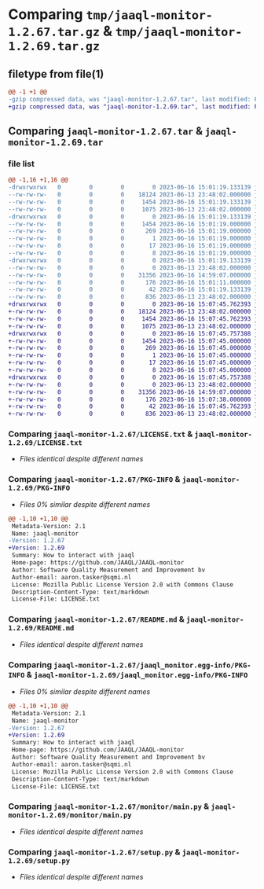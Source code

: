 # Comparing `tmp/jaaql-monitor-1.2.67.tar.gz` & `tmp/jaaql-monitor-1.2.69.tar.gz`

## filetype from file(1)

```diff
@@ -1 +1 @@
-gzip compressed data, was "jaaql-monitor-1.2.67.tar", last modified: Fri Jun 16 15:01:19 2023, max compression
+gzip compressed data, was "jaaql-monitor-1.2.69.tar", last modified: Fri Jun 16 15:07:45 2023, max compression
```

## Comparing `jaaql-monitor-1.2.67.tar` & `jaaql-monitor-1.2.69.tar`

### file list

```diff
@@ -1,16 +1,16 @@
-drwxrwxrwx   0        0        0        0 2023-06-16 15:01:19.133139 jaaql-monitor-1.2.67/
--rw-rw-rw-   0        0        0    18124 2023-06-13 23:48:02.000000 jaaql-monitor-1.2.67/LICENSE.txt
--rw-rw-rw-   0        0        0     1454 2023-06-16 15:01:19.133139 jaaql-monitor-1.2.67/PKG-INFO
--rw-rw-rw-   0        0        0     1075 2023-06-13 23:48:02.000000 jaaql-monitor-1.2.67/README.md
-drwxrwxrwx   0        0        0        0 2023-06-16 15:01:19.133139 jaaql-monitor-1.2.67/jaaql_monitor.egg-info/
--rw-rw-rw-   0        0        0     1454 2023-06-16 15:01:19.000000 jaaql-monitor-1.2.67/jaaql_monitor.egg-info/PKG-INFO
--rw-rw-rw-   0        0        0      269 2023-06-16 15:01:19.000000 jaaql-monitor-1.2.67/jaaql_monitor.egg-info/SOURCES.txt
--rw-rw-rw-   0        0        0        1 2023-06-16 15:01:19.000000 jaaql-monitor-1.2.67/jaaql_monitor.egg-info/dependency_links.txt
--rw-rw-rw-   0        0        0       17 2023-06-16 15:01:19.000000 jaaql-monitor-1.2.67/jaaql_monitor.egg-info/requires.txt
--rw-rw-rw-   0        0        0        8 2023-06-16 15:01:19.000000 jaaql-monitor-1.2.67/jaaql_monitor.egg-info/top_level.txt
-drwxrwxrwx   0        0        0        0 2023-06-16 15:01:19.133139 jaaql-monitor-1.2.67/monitor/
--rw-rw-rw-   0        0        0        0 2023-06-13 23:48:02.000000 jaaql-monitor-1.2.67/monitor/__init__.py
--rw-rw-rw-   0        0        0    31356 2023-06-16 14:59:07.000000 jaaql-monitor-1.2.67/monitor/main.py
--rw-rw-rw-   0        0        0      176 2023-06-16 15:01:11.000000 jaaql-monitor-1.2.67/monitor/version.py
--rw-rw-rw-   0        0        0       42 2023-06-16 15:01:19.133139 jaaql-monitor-1.2.67/setup.cfg
--rw-rw-rw-   0        0        0      836 2023-06-13 23:48:02.000000 jaaql-monitor-1.2.67/setup.py
+drwxrwxrwx   0        0        0        0 2023-06-16 15:07:45.762393 jaaql-monitor-1.2.69/
+-rw-rw-rw-   0        0        0    18124 2023-06-13 23:48:02.000000 jaaql-monitor-1.2.69/LICENSE.txt
+-rw-rw-rw-   0        0        0     1454 2023-06-16 15:07:45.762393 jaaql-monitor-1.2.69/PKG-INFO
+-rw-rw-rw-   0        0        0     1075 2023-06-13 23:48:02.000000 jaaql-monitor-1.2.69/README.md
+drwxrwxrwx   0        0        0        0 2023-06-16 15:07:45.757388 jaaql-monitor-1.2.69/jaaql_monitor.egg-info/
+-rw-rw-rw-   0        0        0     1454 2023-06-16 15:07:45.000000 jaaql-monitor-1.2.69/jaaql_monitor.egg-info/PKG-INFO
+-rw-rw-rw-   0        0        0      269 2023-06-16 15:07:45.000000 jaaql-monitor-1.2.69/jaaql_monitor.egg-info/SOURCES.txt
+-rw-rw-rw-   0        0        0        1 2023-06-16 15:07:45.000000 jaaql-monitor-1.2.69/jaaql_monitor.egg-info/dependency_links.txt
+-rw-rw-rw-   0        0        0       17 2023-06-16 15:07:45.000000 jaaql-monitor-1.2.69/jaaql_monitor.egg-info/requires.txt
+-rw-rw-rw-   0        0        0        8 2023-06-16 15:07:45.000000 jaaql-monitor-1.2.69/jaaql_monitor.egg-info/top_level.txt
+drwxrwxrwx   0        0        0        0 2023-06-16 15:07:45.757388 jaaql-monitor-1.2.69/monitor/
+-rw-rw-rw-   0        0        0        0 2023-06-13 23:48:02.000000 jaaql-monitor-1.2.69/monitor/__init__.py
+-rw-rw-rw-   0        0        0    31356 2023-06-16 14:59:07.000000 jaaql-monitor-1.2.69/monitor/main.py
+-rw-rw-rw-   0        0        0      176 2023-06-16 15:07:38.000000 jaaql-monitor-1.2.69/monitor/version.py
+-rw-rw-rw-   0        0        0       42 2023-06-16 15:07:45.762393 jaaql-monitor-1.2.69/setup.cfg
+-rw-rw-rw-   0        0        0      836 2023-06-13 23:48:02.000000 jaaql-monitor-1.2.69/setup.py
```

### Comparing `jaaql-monitor-1.2.67/LICENSE.txt` & `jaaql-monitor-1.2.69/LICENSE.txt`

 * *Files identical despite different names*

### Comparing `jaaql-monitor-1.2.67/PKG-INFO` & `jaaql-monitor-1.2.69/PKG-INFO`

 * *Files 0% similar despite different names*

```diff
@@ -1,10 +1,10 @@
 Metadata-Version: 2.1
 Name: jaaql-monitor
-Version: 1.2.67
+Version: 1.2.69
 Summary: How to interact with jaaql
 Home-page: https://github.com/JAAQL/JAAQL-monitor
 Author: Software Quality Measurement and Improvement bv
 Author-email: aaron.tasker@sqmi.nl
 License: Mozilla Public License Version 2.0 with Commons Clause
 Description-Content-Type: text/markdown
 License-File: LICENSE.txt
```

### Comparing `jaaql-monitor-1.2.67/README.md` & `jaaql-monitor-1.2.69/README.md`

 * *Files identical despite different names*

### Comparing `jaaql-monitor-1.2.67/jaaql_monitor.egg-info/PKG-INFO` & `jaaql-monitor-1.2.69/jaaql_monitor.egg-info/PKG-INFO`

 * *Files 0% similar despite different names*

```diff
@@ -1,10 +1,10 @@
 Metadata-Version: 2.1
 Name: jaaql-monitor
-Version: 1.2.67
+Version: 1.2.69
 Summary: How to interact with jaaql
 Home-page: https://github.com/JAAQL/JAAQL-monitor
 Author: Software Quality Measurement and Improvement bv
 Author-email: aaron.tasker@sqmi.nl
 License: Mozilla Public License Version 2.0 with Commons Clause
 Description-Content-Type: text/markdown
 License-File: LICENSE.txt
```

### Comparing `jaaql-monitor-1.2.67/monitor/main.py` & `jaaql-monitor-1.2.69/monitor/main.py`

 * *Files identical despite different names*

### Comparing `jaaql-monitor-1.2.67/setup.py` & `jaaql-monitor-1.2.69/setup.py`

 * *Files identical despite different names*

